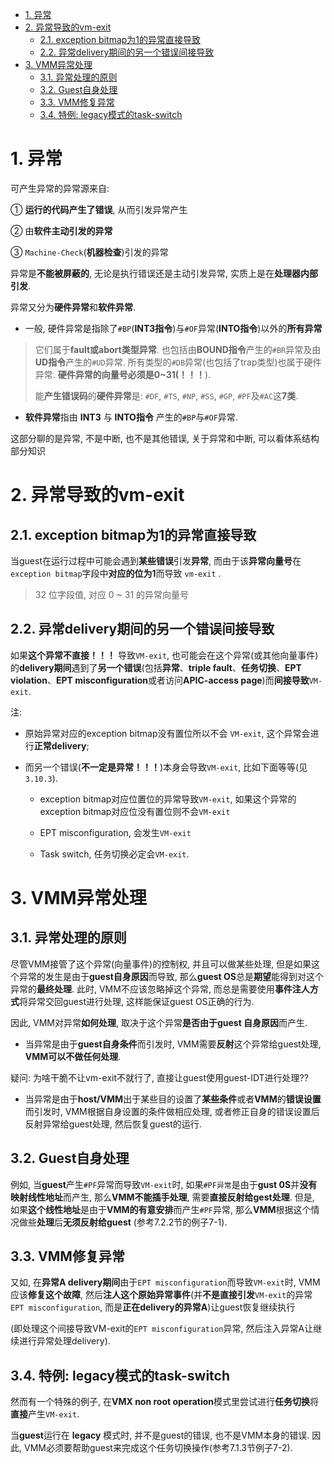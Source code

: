
<!-- @import "[TOC]" {cmd="toc" depthFrom=1 depthTo=6 orderedList=false} -->

<!-- code_chunk_output -->

- [1. 异常](#1-异常)
- [2. 异常导致的vm-exit](#2-异常导致的vm-exit)
  - [2.1. exception bitmap为1的异常直接导致](#21-exception-bitmap为1的异常直接导致)
  - [2.2. 异常delivery期间的另一个错误间接导致](#22-异常delivery期间的另一个错误间接导致)
- [3. VMM异常处理](#3-vmm异常处理)
  - [3.1. 异常处理的原则](#31-异常处理的原则)
  - [3.2. Guest自身处理](#32-guest自身处理)
  - [3.3. VMM修复异常](#33-vmm修复异常)
  - [3.4. 特例: legacy模式的task-switch](#34-特例-legacy模式的task-switch)

<!-- /code_chunk_output -->

# 1. 异常

可产生异常的异常源来自:

① **运行的代码产生了错误**, 从而引发异常产生

② 由**软件主动引发的异常**

③ `Machine-Check`(**机器检查**)引发的异常

异常是**不能被屏蔽的**, 无论是执行错误还是主动引发异常, 实质上是在**处理器内部引发**.

异常又分为**硬件异常**和**软件异常**.

* 一般, 硬件异常是指除了`#BP`(**INT3指令**)与`#OF`异常(**INTO指令**)以外的**所有异常**

> 它们属于**fault或abort类型异常**. 也包括由**BOUND指令**产生的`#BR`异常及由**UD指令**产生的`#UD`异常. 所有类型的`#DB`异常(也包括了trap类型)也属于硬件异常. **硬件异常的向量号必须是0\~31(！！！**).
>
> 能**产生错误码**的**硬件异常**是: `#DF`, `#TS`, `#NP`, `#SS`, `#GP`, `#PF`及`#AC`这**7类**.

* **软件异常**指由 **INT3** 与 **INTO指令** 产生的`#BP`与`#OF`异常.

这部分聊的是异常, 不是中断, 也不是其他错误, 关于异常和中断, 可以看体系结构部分知识

# 2. 异常导致的vm-exit

## 2.1. exception bitmap为1的异常直接导致

当guest在运行过程中可能会遇到**某些错误**引发**异常**, 而由于该**异常向量号**在`exception bitmap`字段中**对应的位为1**而导致 `vm-exit` .

> 32 位字段值, 对应 0 ~ 31 的异常向量号

## 2.2. 异常delivery期间的另一个错误间接导致

如果**这个异常不直接！！！** 导致`VM-exit`, 也可能会在这个异常(或其他向量事件)的**delivery期间**遇到了**另一个错误**(包括**异常**、**triple fault**、**任务切换**、**EPT violation**、**EPT misconfiguration**或者访问**APIC-access page**)而**间接导致**`VM-exit`.

注:

* 原始异常对应的exception bitmap没有置位所以不会 `VM-exit`, 这个异常会进行**正常delivery**;

* 而另一个错误(**不一定是异常！！！**)本身会导致`VM-exit`, 比如下面等等(见`3.10.3`).

  * exception bitmap对应位置位的异常导致`VM-exit`, 如果这个异常的exception bitmap对应位没有置位则不会`VM-exit`

  * EPT misconfiguration, 会发生`VM-exit`

  * Task switch, 任务切换必定会`VM-exit`.

# 3. VMM异常处理

## 3.1. 异常处理的原则

尽管VMM接管了这个异常(向量事件)的控制权, 并且可以做某些处理, 但是如果这个异常的发生是由于**guest自身原因**而导致, 那么**guest OS**总是**期望**能得到对这个异常的**最终处理**. 此时, VMM不应该忽略掉这个异常, 而总是需要使用**事件注人方式**将异常交回guest进行处理, 这样能保证guest OS正确的行为.

因此, VMM对异常**如何处理**, 取决于这个异常**是否由于guest 自身原因**而产生.

- 当异常是由于**guest自身条件**而引发时, VMM需要**反射**这个异常给guest处理, **VMM可以不做任何处理**.

疑问: 为啥干脆不让vm-exit不就行了, 直接让guest使用guest-IDT进行处理??

- 当异常是由于**host/VMM**出于某些目的设置了**某些条件**或者**VMM**的**错误设置**而引发时, VMM根据自身设置的条件做相应处理, 或者修正自身的错误设置后反射异常给guest处理, 然后恢复guest的运行.

## 3.2. Guest自身处理

例如, 当**guest**产生`#PF`异常而导致`VM-exit`时, 如果`#PF异常`是由于**gust 0S**并**没有映射线性地址**而产生, 那么**VMM不能插手处理**, 需要**直接反射给gest处理**. 但是, 如果**这个线性地址**是由于**VMM的有意安排**而产生`#PF`异常, 那么**VMM**根据这个情况做些**处理**后**无须反射给guest** (参考7.2.2节的例子7-1).

## 3.3. VMM修复异常

又如, 在**异常A delivery期间**由于`EPT misconfiguration`而导致`VM-exit`时, VMM应该**修复这个故障**, 然后**注人这个原始异常事件**(并**不是直接引发**`VM-exit`的异常`EPT misconfiguration`, 而是**正在delivery的异常A**)让guest恢复继续执行

(即处理这个间接导致VM-exit的`EPT misconfiguration`异常, 然后注入异常A让继续进行异常处理delivery).

## 3.4. 特例: legacy模式的task-switch

然而有一个特殊的例子, 在**VMX non root operation**模式里尝试进行**任务切换**将**直接**产生`VM-exit`.

当**guest**运行在 **legacy** 模式时, 并不是guest的错误, 也不是VMM本身的错误. 因此, VMM必须要帮助guest来完成这个任务切换操作(参考7.1.3节例子7-2).
